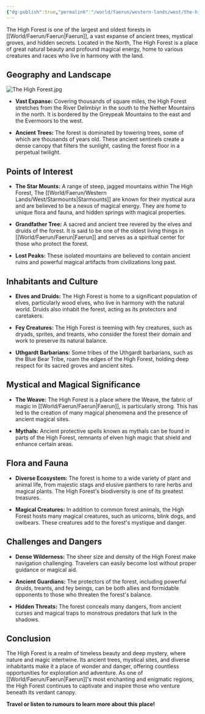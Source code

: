 ```yaml
---
{"dg-publish":true,"permalink":"/world/faerun/western-lands/west/the-high-forest/"}
---
```


The High Forest is one of the largest and oldest forests in [[World/Faerun/Faerun\|Faerun]], a vast expanse of ancient trees, mystical groves, and hidden secrets. Located in the North, The High Forest is a place of great natural beauty and profound magical energy, home to various creatures and races who live in harmony with the land.
## Geography and Landscape

![The High Forest.jpg](/img/user/Images/Locations/West/The%20High%20Forest.jpg)

- **Vast Expanse:** Covering thousands of square miles, the High Forest stretches from the River Delimbiyr in the south to the Nether Mountains in the north. It is bordered by the Greypeak Mountains to the east and the Evermoors to the west.
  
- **Ancient Trees:** The forest is dominated by towering trees, some of which are thousands of years old. These ancient sentinels create a dense canopy that filters the sunlight, casting the forest floor in a perpetual twilight.

## Points of Interest

- **The Star Mounts:** A range of steep, jagged mountains within The High Forest, The [[World/Faerun/Western Lands/West/Starmounts\|Starmounts]] are known for their mystical aura and are believed to be a nexus of magical energy. They are home to unique flora and fauna, and hidden springs with magical properties.

- **Grandfather Tree:** A sacred and ancient tree revered by the elves and druids of the forest. It is said to be one of the oldest living things in [[World/Faerun/Faerun\|Faerun]] and serves as a spiritual center for those who protect the forest.

- **Lost Peaks:** These isolated mountains are believed to contain ancient ruins and powerful magical artifacts from civilizations long past.

## Inhabitants and Culture

- **Elves and Druids:** The High Forest is home to a significant population of elves, particularly wood elves, who live in harmony with the natural world. Druids also inhabit the forest, acting as its protectors and caretakers.

- **Fey Creatures:** The High Forest is teeming with fey creatures, such as dryads, sprites, and treants, who consider the forest their domain and work to preserve its natural balance.

- **Uthgardt Barbarians:** Some tribes of the Uthgardt barbarians, such as the Blue Bear Tribe, roam the edges of the High Forest, holding deep respect for its sacred groves and ancient sites.

## Mystical and Magical Significance

- **The Weave:** The High Forest is a place where the Weave, the fabric of magic in [[World/Faerun/Faerun\|Faerun]], is particularly strong. This has led to the creation of many magical phenomena and the presence of ancient magical sites.

- **Mythals:** Ancient protective spells known as mythals can be found in parts of the High Forest, remnants of elven high magic that shield and enhance certain areas.

## Flora and Fauna

- **Diverse Ecosystem:** The forest is home to a wide variety of plant and animal life, from majestic stags and elusive panthers to rare herbs and magical plants. The High Forest's biodiversity is one of its greatest treasures.

- **Magical Creatures:** In addition to common forest animals, the High Forest hosts many magical creatures, such as unicorns, blink dogs, and owlbears. These creatures add to the forest's mystique and danger.

## Challenges and Dangers

- **Dense Wilderness:** The sheer size and density of the High Forest make navigation challenging. Travelers can easily become lost without proper guidance or magical aid.

- **Ancient Guardians:** The protectors of the forest, including powerful druids, treants, and fey beings, can be both allies and formidable opponents to those who threaten the forest's balance.

- **Hidden Threats:** The forest conceals many dangers, from ancient curses and magical traps to monstrous predators that lurk in the shadows.

## Conclusion

The High Forest is a realm of timeless beauty and deep mystery, where nature and magic intertwine. Its ancient trees, mystical sites, and diverse inhabitants make it a place of wonder and danger, offering countless opportunities for exploration and adventure. As one of [[World/Faerun/Faerun\|Faerun]]'s most enchanting and enigmatic regions, the High Forest continues to captivate and inspire those who venture beneath its verdant canopy.

**Travel or listen to rumours to learn more about this place!**
